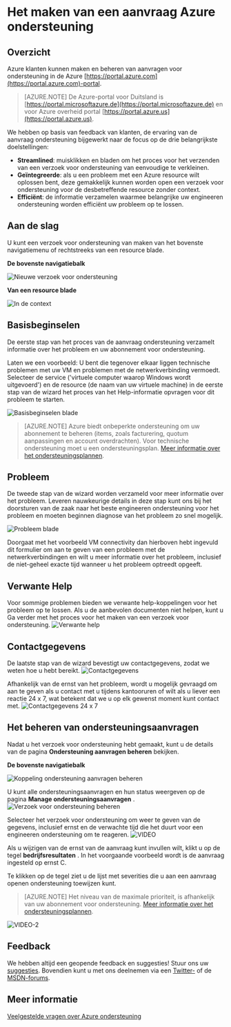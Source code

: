 <properties
     pageTitle="Het maken van een aanvraag Azure ondersteuning | Microsoft Azure"
     description="Het maken van een aanvraag Azure ondersteuning."
     services="Azure Supportability"
     documentationCenter=""
     authors="ganganarayanan"
     manager="scotthit"
     editor=""/>

<tags
     ms.service="azure-supportability"
     ms.workload="na"
     ms.tgt_pltfrm="na"
     ms.devlang="na"
     ms.topic="article"
     ms.date="10/25/2016"
     ms.author="gangan"/>

# <a name="how-to-create-an-azure-support-request"></a>Het maken van een aanvraag Azure ondersteuning

## <a name="summary"></a>Overzicht
Azure klanten kunnen maken en beheren van aanvragen voor ondersteuning in de Azure [https://portal.azure.com](https://portal.azure.com)-portal.
>[AZURE.NOTE] De Azure-portal voor Duitsland is [https://portal.microsoftazure.de](https://portal.microsoftazure.de) en voor Azure overheid portal [https://portal.azure.us](https://portal.azure.us).

We hebben op basis van feedback van klanten, de ervaring van de aanvraag ondersteuning bijgewerkt naar de focus op de drie belangrijkste doelstellingen:

- **Streamlined**: muisklikken en bladen om het proces voor het verzenden van een verzoek voor ondersteuning van eenvoudige te verkleinen.
- **Geïntegreerde**: als u een probleem met een Azure resource wilt oplossen bent, deze gemakkelijk kunnen worden open een verzoek voor ondersteuning voor de desbetreffende resource zonder context.
- **Efficiënt**: de informatie verzamelen waarmee belangrijke uw engineeren ondersteuning worden efficiënt uw probleem op te lossen.

## <a name="getting-started"></a>Aan de slag
U kunt een verzoek voor ondersteuning van maken van het bovenste navigatiemenu of rechtstreeks van een resource blade.

**De bovenste navigatiebalk**

![Nieuwe verzoek voor ondersteuning](./media/how-to-create-azure-support-request/NewSupportRequest.png)

**Van een resource blade**

![In de context](./media/how-to-create-azure-support-request/Incontext.png)

## <a name="basics"></a>Basisbeginselen
De eerste stap van het proces van de aanvraag ondersteuning verzamelt informatie over het probleem en uw abonnement voor ondersteuning.

Laten we een voorbeeld: U bent die tegenover elkaar liggen technische problemen met uw VM en problemen met de netwerkverbinding vermoedt.
Selecteer de service ('virtuele computer waarop Windows wordt uitgevoerd') en de resource (de naam van uw virtuele machine) in de eerste stap van de wizard het proces van het Help-informatie opvragen voor dit probleem te starten.

![Basisbeginselen blade](./media/how-to-create-azure-support-request/Basics.png)

>[AZURE.NOTE] Azure biedt onbeperkte ondersteuning om uw abonnement te beheren (items, zoals facturering, quotum aanpassingen en account overdrachten). Voor technische ondersteuning moet u een ondersteuningsplan. [Meer informatie over het ondersteuningsplannen](https://azure.microsoft.com/support/plans).

## <a name="problem"></a>Probleem
De tweede stap van de wizard worden verzameld voor meer informatie over het probleem. Leveren nauwkeurige details in deze stap kunt ons bij het doorsturen van de zaak naar het beste engineeren ondersteuning voor het probleem en moeten beginnen diagnose van het probleem zo snel mogelijk.

![Probleem blade](./media/how-to-create-azure-support-request/Problem.png)

Doorgaat met het voorbeeld VM connectivity dan hierboven hebt ingevuld dit formulier om aan te geven van een probleem met de netwerkverbindingen en wilt u meer informatie over het probleem, inclusief de niet-geheel exacte tijd wanneer u het probleem optreedt opgeeft.

## <a name="related-help"></a>Verwante Help
Voor sommige problemen bieden we verwante help-koppelingen voor het probleem op te lossen. Als u de aanbevolen documenten niet helpen, kunt u Ga verder met het proces voor het maken van een verzoek voor ondersteuning.
![Verwante help](./media/how-to-create-azure-support-request/RelatedHelp.png)

## <a name="contact-information"></a>Contactgegevens
De laatste stap van de wizard bevestigt uw contactgegevens, zodat we weten hoe u hebt bereikt.
![Contactgegevens](./media/how-to-create-azure-support-request/ContactInformation.png)

Afhankelijk van de ernst van het probleem, wordt u mogelijk gevraagd om aan te geven als u contact met u tijdens kantooruren of wilt als u liever een reactie 24 x 7, wat betekent dat we u op elk gewenst moment kunt contact met.
![Contactgegevens 24 x 7](./media/how-to-create-azure-support-request/ContactInformation-2.png)

## <a name="manage-support-requests"></a>Het beheren van ondersteuningsaanvragen
Nadat u het verzoek voor ondersteuning hebt gemaakt, kunt u de details van de pagina **Ondersteuning aanvragen beheren** bekijken.

**De bovenste navigatiebalk**

![Koppeling ondersteuning aanvragen beheren](./media/how-to-create-azure-support-request/ManageSupportRequest-link.png)

U kunt alle ondersteuningsaanvragen en hun status weergeven op de pagina **Manage ondersteuningsaanvragen** .
![Verzoek voor ondersteuning beheren](./media/how-to-create-azure-support-request/ManageSupportRequest.png)

Selecteer het verzoek voor ondersteuning om weer te geven van de gegevens, inclusief ernst en de verwachte tijd die het duurt voor een engineeren ondersteuning om te reageren.
![VIDEO](./media/how-to-create-azure-support-request/VID.png)

Als u wijzigen van de ernst van de aanvraag kunt invullen wilt, klikt u op de tegel **bedrijfsresultaten** . In het voorgaande voorbeeld wordt is de aanvraag ingesteld op ernst C.

Te klikken op de tegel ziet u de lijst met severities die u aan een aanvraag openen ondersteuning toewijzen kunt.

>[AZURE.NOTE] Het niveau van de maximale prioriteit, is afhankelijk van uw abonnement voor ondersteuning. [Meer informatie over het ondersteuningsplannen](https://azure.microsoft.com/support/plans).

![VIDEO-2](./media/how-to-create-azure-support-request/VID-2.png)

## <a name="feedback"></a>Feedback
We hebben altijd een geopende feedback en suggesties! Stuur ons uw [suggesties](https://feedback.azure.com/forums/266794-support-feedback). Bovendien kunt u met ons deelnemen via een [Twitter-](https://twitter.com/azuresupport) of de [MSDN-forums](https://social.msdn.microsoft.com/Forums/azure).

## <a name="learn-more"></a>Meer informatie
[Veelgestelde vragen over Azure ondersteuning](https://azure.microsoft.com/support/faq)
